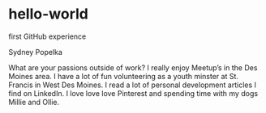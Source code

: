 # hello-world
first GitHub experience

Sydney Popelka 
 
What are your passions outside of work? 
I really enjoy Meetup’s in the Des Moines area.  I have a lot of fun volunteering as a youth minster at St. Francis in West Des Moines. I read a lot of personal development articles I find on LinkedIn. I love love love Pinterest and spending time with my dogs Millie and Ollie. 
